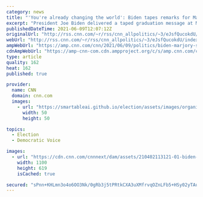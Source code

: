 ```yaml
---
category: news
title: "'You're already changing the world': Biden tapes remarks for Marjory Stoneman Douglas graduation"
excerpt: "President Joe Biden delivered a taped graduation message at Marjory Stoneman Douglas High School in Parkland, Florida, where students who were freshmen during a mass shooting three years ago graduated on Tuesday.\n    \n"
publishedDateTime: 2021-06-09T12:07:12Z
originalUrl: "http://rss.cnn.com/~r/rss/cnn_allpolitics/~3/eJsfQucokdU/index.html"
webUrl: "http://rss.cnn.com/~r/rss/cnn_allpolitics/~3/eJsfQucokdU/index.html"
ampWebUrl: "https://amp.cnn.com/cnn/2021/06/09/politics/biden-marjory-stoneman-douglas-graduation/index.html"
cdnAmpWebUrl: "https://amp-cnn-com.cdn.ampproject.org/c/s/amp.cnn.com/cnn/2021/06/09/politics/biden-marjory-stoneman-douglas-graduation/index.html"
type: article
quality: 162
heat: 162
published: true

provider:
  name: CNN
  domain: cnn.com
  images:
    - url: "https://smartableai.github.io/election/assets/images/organizations/cnn.com-50x50.jpg"
      width: 50
      height: 50

topics:
  - Election
  - Democratic Voice

images:
  - url: "https://cdn.cnn.com/cnnnext/dam/assets/210402113121-01-biden-jobs-0402-super-tease.jpg"
    width: 1100
    height: 619
    isCached: true

secured: "sPnn+KHLmn3o4o6OO3Nk/0gRb3j5tPRtkCXA3uXMfrvqOZnLFb5+HSy02yTAuriA2TF+tsBbVJIAuk8NsqJNo+oM5A85UuyZx1i6LwJ4aU5XKBYGzhIKcPVctIyDIgJCDHB1EqYdEsDgW3kcwSJP6yjMVQKbC11lgA6cNq5aCOk0kV6lysqCRs9PcKHWlWj/Wxub4N6QyNwza8shL+c2FCKDwo8zydYjQKlNg8+7wqliIa6WefDH6EXw195ZzqVbjlZlBsfgGPmsEN0iWW9fGBjEGL6M47ic8UCHtjoAaKstw8ZUBicdr5rXLe9UHOMbswsJP/mq3cBcM/Mc8TS4nS3Kh9Jyf/YIjeKyjgr+Y9E=;MjpQTzTYwv+1f1oAXBwIBg=="
---
```



